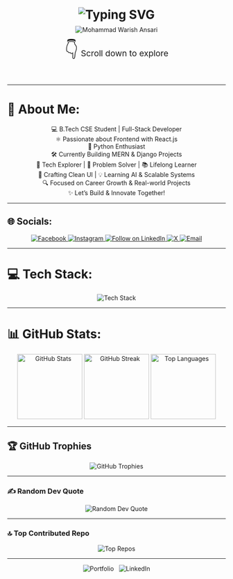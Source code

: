 <!-- Typing animation with cycling lines -->
<h1 align="center" style="margin-top: 10px;">
  <img src="https://readme-typing-svg.demolab.com?font=Fira+Code&weight=700&size=28&pause=1000&color=6C63FF&width=700&lines=B.Tech+CSE+Student;Full-Stack+Developer;React.js+%7C+Python+%7C+Django;Let's+Build+&+Innovate+Together!" alt="Typing SVG" />
</h1>

<!-- Animated glowing big name as an animated SVG badge -->
<p align="center" style="margin-top: -10px; margin-bottom: 20px;">
  <img src="https://readme-typing-svg.demolab.com?font=Fira+Code&weight=900&size=40&pause=1000&color=6C63FF&background=0,0,0,0&width=600&lines=Mohammad+Warish+Ansari" alt="Mohammad Warish Ansari" />
</p>

<p align="center" style="font-size: 1.2rem; margin-top: -10px; margin-bottom: 40px;">
  <span style="font-size: 2.5rem;">👇</span> Scroll down to explore
</p>

---

# 💫 About Me:
<p align="center">
💻 B.Tech CSE Student | Full-Stack Developer<br/>
⚛️ Passionate about Frontend with React.js <br/>
🐍 Python Enthusiast<br/>
🛠️ Currently Building MERN & Django Projects<br/>
🚀 Tech Explorer | 🎯 Problem Solver | 📚 Lifelong Learner<br/>
🎨 Crafting Clean UI | 💡 Learning AI & Scalable Systems<br/>
🔍 Focused on Career Growth & Real-world Projects<br/>
✨ Let’s Build & Innovate Together!
</p>

---

## 🌐 Socials:
<p align="center">
  <a href="https://facebook.com/profile.php?id=100074841669595" target="_blank" rel="noreferrer">
    <img src="https://img.shields.io/badge/Facebook-%231877F2.svg?logo=Facebook&logoColor=white&style=for-the-badge" alt="Facebook"/>
  </a>
  <a href="https://www.instagram.com/mohammadwarish2024/" target="_blank" rel="noreferrer">
    <img src="https://img.shields.io/badge/Instagram-%23E4405F.svg?logo=Instagram&logoColor=white&style=for-the-badge" alt="Instagram"/>
  </a>

  <!-- LinkedIn Follow button -->
  <a href="https://www.linkedin.com/comm/mynetwork/discovery-see-all?usecase=PEOPLE_FOLLOWS&followMember=md-warish-ansari-46b1ab258" target="_blank" rel="noreferrer">
    <img src="https://img.shields.io/badge/LinkedIn-Follow-blue?logo=linkedin&logoColor=white&style=for-the-badge" alt="Follow on LinkedIn" />
  </a>

  <a href="https://x.com/mdwarish888" target="_blank" rel="noreferrer">
    <img src="https://img.shields.io/badge/X-black.svg?logo=X&logoColor=white&style=for-the-badge" alt="X"/>
  </a>
  <a href="mailto:warishansari018@gmail.com" target="_blank" rel="noreferrer">
    <img src="https://img.shields.io/badge/Email-D14836?logo=gmail&logoColor=white&style=for-the-badge" alt="Email"/>
  </a>
</p>

---

# 💻 Tech Stack:
<p align="center">
  <img src="https://skillicons.dev/icons?i=cpp,css,java,html,js,python,ts,aws,django,express,next,vite,vue,firebase,mongodb,mysql,sqlite,figma,git,github,npm,node" alt="Tech Stack" />
</p>

---

# 📊 GitHub Stats:
<p align="center">
  <img src="https://github-readme-stats.vercel.app/api?username=mdwarish7867&theme=dark&hide_border=false&include_all_commits=false&count_private=false" alt="GitHub Stats" height="150" />
  <img src="https://nirzak-streak-stats.vercel.app/?user=mdwarish7867&theme=dark&hide_border=false" alt="GitHub Streak" height="150" />
  <img src="https://github-readme-stats.vercel.app/api/top-langs/?username=mdwarish7867&theme=dark&hide_border=false&include_all_commits=false&count_private=false&layout=compact" alt="Top Languages" height="150" />
</p>

---

## 🏆 GitHub Trophies
<p align="center">
  <img src="https://github-profile-trophy.vercel.app/?username=mdwarish7867&theme=merko&no-frame=false&no-bg=true&margin-w=4" alt="GitHub Trophies" />
</p>

---

### ✍️ Random Dev Quote
<p align="center">
  <img src="https://quotes-github-readme.vercel.app/api?type=horizontal&theme=radical" alt="Random Dev Quote" />
</p>

---

### 🔝 Top Contributed Repo
<p align="center">
  <img src="https://github-contributor-stats.vercel.app/api?username=mdwarish7867&limit=5&theme=dark&combine_all_yearly_contributions=true" alt="Top Repos" />
</p>

---

<!-- Let's Connect Buttons -->
<p align="center">
  <a href="https://portfolio-m9f0.onrender.com/" target="_blank" rel="noreferrer" style="text-decoration:none;">
    <img src="https://img.shields.io/badge/Portfolio-Visit-blueviolet?style=for-the-badge&logo=vercel" alt="Portfolio" />
  </a>
  &nbsp;
  <a href="https://www.linkedin.com/in/md-warish-ansari-46b1ab258/" target="_blank" rel="noreferrer" style="text-decoration:none;">
    <img src="https://img.shields.io/badge/LinkedIn-Connect-blue?style=for-the-badge&logo=linkedin" alt="LinkedIn" />
  </a>
</p>
